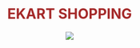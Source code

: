 <!DOCTYPE html>
<html>
<head>
<title>Login,Sign up,Tracking pages</title>
</head>
<body>
<center><h1><font color="brown">EKART SHOPPING</font></h1></center>
<center><img src="https://i0.wp.com/www.contacthelpline.in/wp-content/uploads/2017/02/ekart.png"></center>
<ul>
